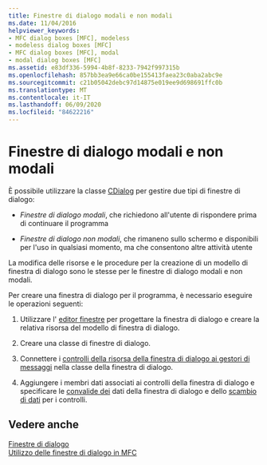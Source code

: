 ```yaml
---
title: Finestre di dialogo modali e non modali
ms.date: 11/04/2016
helpviewer_keywords:
- MFC dialog boxes [MFC], modeless
- modeless dialog boxes [MFC]
- MFC dialog boxes [MFC], modal
- modal dialog boxes [MFC]
ms.assetid: e83df336-5994-4b8f-8233-7942f997315b
ms.openlocfilehash: 857bb3ea9e66ca0be155413faea23c0aba2abc9e
ms.sourcegitcommit: c21b05042debc97d14875e019ee9d698691ffc0b
ms.translationtype: MT
ms.contentlocale: it-IT
ms.lasthandoff: 06/09/2020
ms.locfileid: "84622216"
---
```

# <a name="modal-and-modeless-dialog-boxes"></a>Finestre di dialogo modali e non modali

È possibile utilizzare la classe [CDialog](reference/cdialog-class.md) per gestire due tipi di finestre di dialogo:

- *Finestre di dialogo modali*, che richiedono all'utente di rispondere prima di continuare il programma

- *Finestre di dialogo non modali*, che rimaneno sullo schermo e disponibili per l'uso in qualsiasi momento, ma che consentono altre attività utente

La modifica delle risorse e le procedure per la creazione di un modello di finestra di dialogo sono le stesse per le finestre di dialogo modali e non modali.

Per creare una finestra di dialogo per il programma, è necessario eseguire le operazioni seguenti:

1. Utilizzare l' [editor finestre](../windows/dialog-editor.md) per progettare la finestra di dialogo e creare la relativa risorsa del modello di finestra di dialogo.

1. Creare una classe di finestre di dialogo.

1. Connettere i [controlli della risorsa della finestra di dialogo ai gestori di messaggi](../windows/adding-event-handlers-for-dialog-box-controls.md) nella classe della finestra di dialogo.

1. Aggiungere i membri dati associati ai controlli della finestra di dialogo e specificare le [convalide dei](dialog-data-validation.md) dati della finestra di dialogo e dello [scambio di dati](dialog-data-exchange.md) per i controlli.

## <a name="see-also"></a>Vedere anche

[Finestre di dialogo](dialog-boxes.md)<br/>
[Utilizzo delle finestre di dialogo in MFC](life-cycle-of-a-dialog-box.md)
